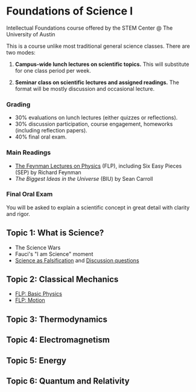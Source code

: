 # Foundations of Science I

Intellectual Foundations course offered by the STEM Center @ The University of Austin

This is a course unlike most traditional general science classes.  There are two modes:

1. **Campus-wide lunch lectures on scientific topics.** This will substitute for one class period per week.

2. **Seminar class on scientific lectures and assigned readings.** The format will be mostly discussion and occasional lecture.

### Grading

- 30% evaluations on lunch lectures (either quizzes or reflections).
- 30% discussion participation, course engagement, homeworks (including reflection papers).
- 40% final oral exam.

### Main Readings

- [The Feynman Lectures on Physics](https://www.feynmanlectures.caltech.edu) (FLP), including Six Easy Pieces (SEP) by Richard Feynman
- *The Biggest Ideas in the Universe* (BIU) by Sean Carroll

### Final Oral Exam

You will be asked to explain a scientific concept in great detail with clarity and rigor.

## Topic 1: What is Science?

- The Science Wars
- Fauci's "I am Science" moment
- [Science as Falsification](readings/popper.pdf) and [Discussion questions](discussion/popper.md)

## Topic 2: Classical Mechanics

- [FLP: Basic Physics](https://www.feynmanlectures.caltech.edu/I_02.html)
- [FLP: Motion](https://www.feynmanlectures.caltech.edu/I_08.html)


## Topic 3: Thermodynamics

## Topic 4: Electromagnetism

## Topic 5: Energy

## Topic 6: Quantum and Relativity


